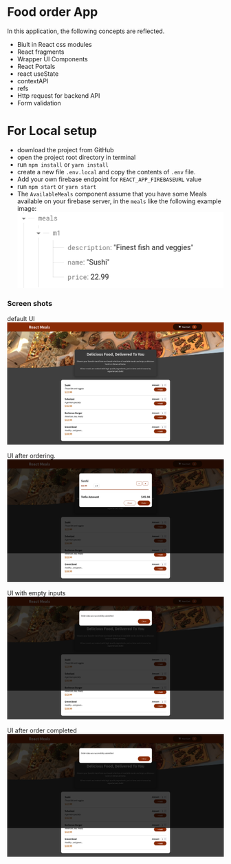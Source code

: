 # Food order App


In this application, the following concepts are reflected.

- Biult in React css modules 
- React fragments
- Wrapper UI Components
- React Portals
- react useState
- contextAPI
- refs
- Http request for backend API
- Form validation

# For Local setup
- download the project from GitHub
- open the project root directory in terminal
- run `npm install` or `yarn install`
- create a new file `.env.local` and copy the contents of `.env` file. 
- Add your own firebase endpoint for `REACT_APP_FIREBASEURL` value
- run `npm start` or `yarn start`
- The `AvailableMeals` component assume that you have some Meals available on your firebase server, in the `meals` like the following example image:
![Screen shot 1](screenshots/Firebase-console.png "Screen shot 1")


### Screen shots

default UI
![Screen shot 1](screenshots/1.png "Screen shot 1")

UI after ordering.
![Screen shot with empty input](screenshots/2.png "Screen shot with empty input")

UI with empty inputs
![Screen shot with empty input](screenshots/4.png "Screen shot with empty input")


UI after order completed
![Screen shot with empty input](screenshots/4.png "Screen shot with empty input")




